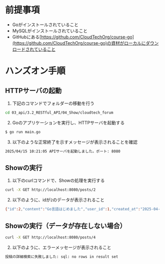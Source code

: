 # 前提事項
- Goがインストールされていること
- MySQLがインストールされていること
- GitHubにある[https://github.com/CloudTechOrg/course-go](https://github.com/CloudTechOrg/course-go)の資材がローカルにダウンロードされていること

# ハンズオン手順

## HTTPサーバの起動

1. 下記のコマンドでフォルダーの移動を行う
```sh
cd 03_api/3.2_RESTful_API/04_Show/cloudtech_forum
```

2. Goのアプリケーションを実行し、HTTPサーバを起動する
```sh
$ go run main.go
```

3. 以下のような正常終了を示すメッセージが表示されることを確認
```sh
2025/04/15 10:21:05 APIサーバを起動しました。ポート: 8080
```

## Showの実行
1. 以下のcurlコマンドで、Showの処理を実行する
```sh
curl -X GET http://localhost:8080/posts/2
```

2. 以下のように、idが`2`のデータが表示されること
```sh
{"id":2,"content":"Go言語はじめました","user_id":1,"created_at":"2025-04-16T21:18:08Z","updated_at":"0001-01-01T00:00:00Z"}
```

## Showの実行（データが存在しない場合）

```sh
curl -X GET http://localhost:8080/posts/4
```

2. 以下のように、エラーメッセージが表示されること
```sh
投稿の詳細検索に失敗しました: sql: no rows in result set
```